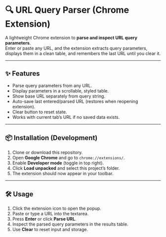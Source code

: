 # 🔍 URL Query Parser (Chrome Extension)

A lightweight Chrome extension to **parse and inspect URL query parameters**.  
Enter or paste any URL, and the extension extracts query parameters, displays them in a clean table, and remembers the last URL until you clear it.

---

## ✨ Features
- Parse query parameters from any URL.
- Display parameters in a scrollable, styled table.
- Show base URL separately from query string.
- Auto-save last entered/parsed URL (restores when reopening extension).
- Clear button to reset state.
- Works with current tab’s URL if no saved data exists.

---

## 📦 Installation (Development)

1. Clone or download this repository.
2. Open **Google Chrome** and go to `chrome://extensions/`.
3. Enable **Developer mode** (toggle in top right).
4. Click **Load unpacked** and select this project’s folder.
5. The extension should now appear in your toolbar.

---

## 🛠️ Usage
1. Click the extension icon to open the popup.
2. Paste or type a URL into the textarea.
3. Press **Enter** or click **Parse URL**.
4. Inspect the parsed query parameters in the results table.
5. Use **Clear** to reset input and storage.